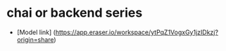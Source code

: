 # chai or backend series

- [Model link] (https://app.eraser.io/workspace/ytPqZ1VogxGy1jzIDkzj?origin=share)
